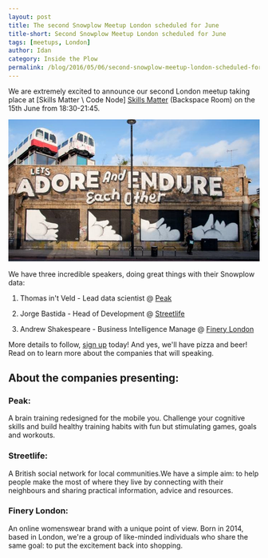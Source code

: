 ```yaml
---
layout: post
title: The second Snowplow Meetup London scheduled for June
title-short: Second Snowplow Meetup London scheduled for June
tags: [meetups, London]
author: Idan
category: Inside the Plow
permalink: /blog/2016/05/06/second-snowplow-meetup-london-scheduled-for-june/
---
```


We are extremely excited to announce our second London meetup taking place at [Skills Matter \ Code Node] [Skills Matter] (Backspace Room) on the 15th June from 18:30-21:45.

![London-pic]

We have three incredible speakers, doing great things with their Snowplow data:

1. Thomas in't Veld - Lead data scientist @ [Peak]

2. Jorge Bastida - Head of Development @ [Streetlife]

3. Andrew Shakespeare - Business Intelligence Manage @ [Finery London]

More details to follow, [sign up] today! And yes, we'll have pizza and beer! Read on to learn more about the companies that will speaking.

<!--more-->

## About the companies presenting:

### Peak:

A brain training redesigned for the mobile you. Challenge your cognitive skills and build healthy training habits with fun but stimulating games, goals and workouts.

### Streetlife:

A British social network for local communities.We have a simple aim: to help people make the most of where they live by connecting with their neighbours and sharing practical information, advice and resources.

### Finery London:

An online womenswear brand with a unique point of view. Born in 2014, based in London, we're a group of like-minded individuals who share the same goal: to put the excitement back into shopping.

[London-pic]: /assets/img/blog/2016/05/shoreditch.jpg
[Peak]: http://www.peak.net/
[Streetlife]: https://www.streetlife.com/
[Finery London]: https://www.finerylondon.com/
[Skills Matter]: https://skillsmatter.com/
[sign up]: http://www.meetup.com/Snowplow-Analytics-London/events/230871831/
